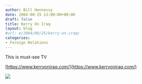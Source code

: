```yaml
---
author: Bill Hennessy
date: 2004-08-25 13:00:00+00:00
draft: false
title: Kerry On Iraq
layout: blog
#url: e/2004/08/25/kerry-on-iraq/
categories:
- Foreign Relations
---
```


This is must-see TV




[https://www.kerryoniraq.com/](https://www.kerryoniraq.com/)

![](https://blog.billhennessy.com/aggbug.aspx?PostID=630)

